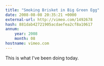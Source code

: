 ```yaml
---
title: "Smoking Brisket in Big Green Egg"
date: 2008-08-08 20:35:21 +0000
external-url: http://vimeo.com/1492678
hash: 881dab42721905acdaefea2cf8a10617
annum:
    year: 2008
    month: 08
hostname: vimeo.com
---
```


This is what I've been doing today.
